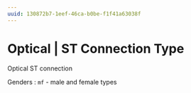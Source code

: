 ```yaml
---
uuid: 130872b7-1eef-46ca-b0be-f1f41a63038f
---
```

# Optical | ST Connection Type

Optical ST connection

Genders
: `mf` - male and female types
